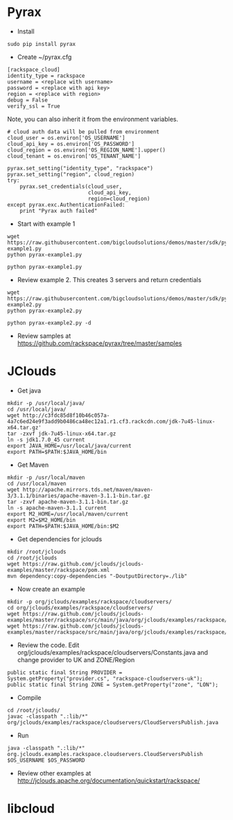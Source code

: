 
Pyrax
======

 * Install

```
sudo pip install pyrax
```

 * Create  ~/pyrax.cfg
```
[rackspace_cloud]
identity_type = rackspace
username = <replace with username>
password = <replace with api key>
region = <replace with region>
debug = False
verify_ssl = True
```

Note, you can also inherit it from the environment variables.

```
# cloud auth data will be pulled from environment
cloud_user = os.environ['OS_USERNAME']
cloud_api_key = os.environ['OS_PASSWORD']
cloud_region = os.environ['OS_REGION_NAME'].upper()
cloud_tenant = os.environ['OS_TENANT_NAME']

pyrax.set_setting("identity_type", "rackspace")
pyrax.set_setting("region", cloud_region)
try:
    pyrax.set_credentials(cloud_user,
                          cloud_api_key,
                          region=cloud_region)
except pyrax.exc.AuthenticationFailed:
    print "Pyrax auth failed"
```


 * Start with example 1
```
wget https://raw.githubusercontent.com/bigcloudsolutions/demos/master/sdk/pyrax/pyrax-example1.py
python pyrax-example1.py

python pyrax-example1.py
```

  * Review example 2. This creates 3 servers and return credentials
```
wget https://raw.githubusercontent.com/bigcloudsolutions/demos/master/sdk/pyrax/pyrax-example2.py
python pyrax-example2.py

python pyrax-example2.py -d
```


  * Review samples at https://github.com/rackspace/pyrax/tree/master/samples


JClouds
======

  * Get java

```
mkdir -p /usr/local/java/
cd /usr/local/java/
wget http://c3fdc85d8f10b46c057a-4a7c6ed24e9f3add9b0486ca48ec12a1.r1.cf3.rackcdn.com/jdk-7u45-linux-x64.tar.gz'
tar -zxvf jdk-7u45-linux-x64.tar.gz
ln -s jdk1.7.0_45 current
export JAVA_HOME=/usr/local/java/current
export PATH=$PATH:$JAVA_HOME/bin
```


 * Get Maven
```
mkdir -p /usr/local/maven
cd /usr/local/maven
wget http://apache.mirrors.tds.net/maven/maven-3/3.1.1/binaries/apache-maven-3.1.1-bin.tar.gz
tar -zxvf apache-maven-3.1.1-bin.tar.gz 
ln -s apache-maven-3.1.1 current
export M2_HOME=/usr/local/maven/current
export M2=$M2_HOME/bin
export PATH=$PATH:$JAVA_HOME/bin:$M2
```



 * Get dependencies for jclouds
```
mkdir /root/jclouds
cd /root/jclouds
wget https://raw.github.com/jclouds/jclouds-examples/master/rackspace/pom.xml
mvn dependency:copy-dependencies "-DoutputDirectory=./lib"
```



 * Now create an example
```
mkdir -p org/jclouds/examples/rackspace/cloudservers/
cd org/jclouds/examples/rackspace/cloudservers/
wget https://raw.github.com/jclouds/jclouds-examples/master/rackspace/src/main/java/org/jclouds/examples/rackspace/cloudservers/CloudServersPublish.java
wget https://raw.github.com/jclouds/jclouds-examples/master/rackspace/src/main/java/org/jclouds/examples/rackspace/cloudservers/Constants.java
```


 * Review the code. Edit org/jclouds/examples/rackspace/cloudservers/Constants.java and change provider to UK and ZONE/Region
```
public static final String PROVIDER = System.getProperty("provider.cs", "rackspace-cloudservers-uk");
public static final String ZONE = System.getProperty("zone", "LON");
```


 * Compile
```
cd /root/jclouds/
javac -classpath ".:lib/*" org/jclouds/examples/rackspace/cloudservers/CloudServersPublish.java
```

 * Run
```
java -classpath ".:lib/*" org.jclouds.examples.rackspace.cloudservers.CloudServersPublish $OS_USERNAME $OS_PASSWORD
```


 * Review other examples at http://jclouds.apache.org/documentation/quickstart/rackspace/


libcloud
======

